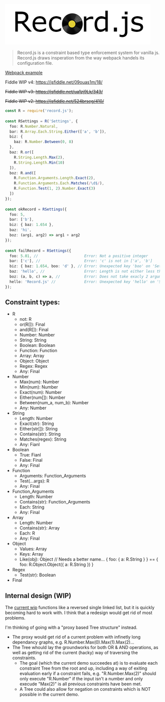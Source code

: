 ![logo](logo.png)

> Record.js is a constraint based type enforcement system for vanilla js. <br>
> Record.js draws insperation from the way webpack handels its configuration file.

[Webpack example](examples/RWebpackConfig.js)

Fiddle WIP v4: https://jsfiddle.net/09ouas1m/18/

~~Fiddle WIP v3: https://jsfiddle.net/ua1zj9Lk/343/~~

~~Fiddle WIP v2: https://jsfiddle.net/524brseg/410/~~

```ts
const R = require('record.js');

const RSettings = R('Settings', {
  foo: R.Number.Natural, 
  bar: R.Array.Each.String.Either(['a', 'b']), 
  biz: {
    baz: R.Number.Between(0, 8)
  },
  baz: R.or([
    R.String.Length.Max(2),
    R.String.Length.Min(10)
  ]),
  boz: R.and([
    R.Function.Arguments.Length.Exact(2),
    R.Function.Arguments.Each.Matches(/\d$/),
    R.Function.Test(1, 2).Number.Exact(3)
  ])
});

const okRecord = RSettings({
  foo: 5,
  bar: ['b'], 
  biz: { baz: 1.654 },
  baz: 'hi', 
  boz: (arg1, arg2) => arg1 + arg2 
});

const failRecord = RSettings({
  foo: 5.01, //                     Error: Not a positive integer
  bar: ['c'], //                    Error: 'c' is not in ['a', 'b'] 
  biz: { baz: 1.654, boo: 'd' }, // Error: Unexpected key 'boo' on 'Settings.biz'.
  baz: 'hello', //                  Error: Length is not either less than 3 or greater than 9
  boz: (a, b, c) => a, //           Error: Does not take exacly 2 arguments that maches /\d$/ + running the function with args (1, 2) does not return 3
  hello: 'Record.js' //             Error: Unexpected key 'hello' on 'Settings'.
});
```

## Constraint types:

* R
  * not: R
  * or(R[]): Final
  * and(R[]): Final
  * Number: Number
  * String: String
  * Boolean: Boolean
  * Function: Function
  * Array: Array
  * Object: Object
  * Regex: Regex
  * Any: Final
* Number
  * Max(num): Number
  * Min(num): Number
  * Exact(num): Number
  * Either(num[]): Number  
  * Between(num_a, num_b): Number
  * Any: Number
* String
  * Length: Number
  * Exact(str): String
  * Either(str[]): String
  * Contains(str): String
  * Matches(regex): String
  * Any: Fianl
* Boolean
  * True: Fianl
  * False: Final
  * Any: Final
* Function
  * Arguments: Function_Arguments 
  * Test(...args): R
  * Any: Final
* Function_Arguments
  * Length: Number
  * Contains(str): Function_Arguments
  * Each: String
  * Any: Final
* Array
  * Length: Number
  * Contains(str): Array
  * Each: R
  * Any: Final
* Object
  * Values: Array
  * Keys: Array
  * Like(obj): Object // Needs a better name... { foo: { a: R.String } } == { foo: R.Object.Object({ a: R.String }) }
* Regex
  * Test(str): Boolean
* Final

## Internal design (WIP)

The [current wip](https://jsfiddle.net/524brseg/410) functions like a reversed single linked list, but it is quickly becoming hard to work with. I think that a redesign would get rid of most problems. 

I'm thinking of going with a "proxy based Tree structure" instead. 
* The proxy would get rid of a current problem with infinetly long dependancy graphs, e.g. R.Number.Max(0).Max(1).Max(2)...
* The Tree whould lay the groundworks for both OR & AND operations, as well as getting rid of the current (hacky) way of traversing the constraints. 
  * The goal (which the current demo succeedes at) is to evaluate each constraint Tree from the root and up, including a way of exiting evaluation early if a constraint fails, e.g. "R.Number.Max(2)" should only execute "R.Number" if the input isn't a number and only execude "Max(2)" is all previous constraints have been met.
  * A Tree could also allow for negation on constraints which is NOT possible in the current demo.
